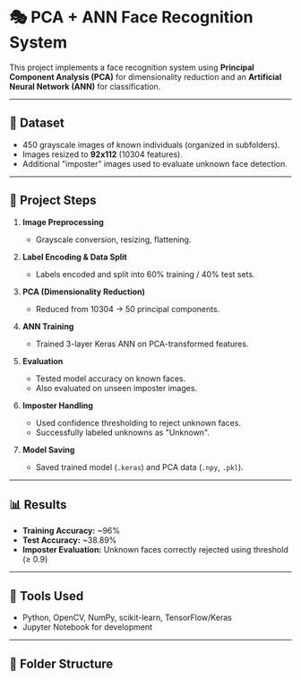 # 🎭 PCA + ANN Face Recognition System

This project implements a face recognition system using **Principal Component Analysis (PCA)** for dimensionality reduction and an **Artificial Neural Network (ANN)** for classification.

---

## 📁 Dataset

- 450 grayscale images of known individuals (organized in subfolders).
- Images resized to **92x112** (10304 features).
- Additional "imposter" images used to evaluate unknown face detection.

---

## 🚀 Project Steps

1. **Image Preprocessing**  
   - Grayscale conversion, resizing, flattening.

2. **Label Encoding & Data Split**  
   - Labels encoded and split into 60% training / 40% test sets.

3. **PCA (Dimensionality Reduction)**  
   - Reduced from 10304 → 50 principal components.

4. **ANN Training**  
   - Trained 3-layer Keras ANN on PCA-transformed features.

5. **Evaluation**  
   - Tested model accuracy on known faces.
   - Also evaluated on unseen imposter images.

6. **Imposter Handling**  
   - Used confidence thresholding to reject unknown faces.
   - Successfully labeled unknowns as "Unknown".

7. **Model Saving**  
   - Saved trained model (`.keras`) and PCA data (`.npy`, `.pkl`).

---

## 📊 Results

- **Training Accuracy:** ~96%
- **Test Accuracy:** ~38.89%
- **Imposter Evaluation:** Unknown faces correctly rejected using threshold (≥ 0.9)

---

## 🧰 Tools Used

- Python, OpenCV, NumPy, scikit-learn, TensorFlow/Keras  
- Jupyter Notebook for development

---

## 📂 Folder Structure

